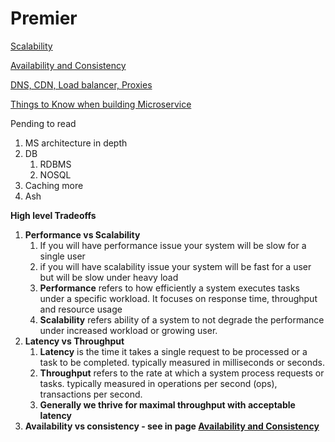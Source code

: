 # Premier

[Scalability](Scalability.md)

[Availability and Consistency](Availability-Consistency.md)

[DNS, CDN, Load balancer, Proxies](DNS-CDN-Load_balancer-Proxies.md)

[Things to Know when building Microservice](Things-to-Know-when-building-Microservice.md)

Pending to read

1. MS architecture in depth
2. DB
   1. RDBMS
   2. NOSQL
3. Caching more
4. Ash

**High level Tradeoffs**

1. **Performance vs Scalability**
   1. If you will have performance issue your system will be slow for a single user
   2. if you will have scalability issue your system will be fast for a user but will be slow under heavy load
   3. **Performance** refers to how efficiently a system executes tasks under a specific workload. It focuses on response time, throughput and resource usage
   4. **Scalability** refers ability of a system to not degrade the performance under increased workload or growing user.
2. **Latency vs Throughput**
   1. **Latency** is the time it takes a single request to be processed or a task to be completed. typically measured in milliseconds or seconds.
   2. **Throughput** refers to the rate at which a system process requests or tasks. typically measured in operations per second (ops), transactions per second.
   3. **Generally we thrive for maximal throughput with acceptable latency**
3. **Availability vs consistency - see in page [Availability and Consistency](Premier%20122bef10f5218057beefd3ee44e8f84f/Availability%20and%20Consistency%2014bbef10f52180658abffba7131bc721.md)**

